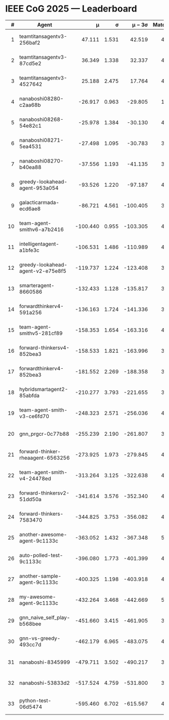 # IEEE CoG 2025 — Leaderboard

| # | Agent | μ | σ | μ − 3σ | Matches | Updated |
|---:|---|---:|---:|---:|---:|---|
| 1 | teamtitansagentv3-256baf2 | 47.111 | 1.531 | 42.519 | 4692 | 2025-08-28 11:54 |
| 2 | teamtitansagentv3-87cd5e2 | 36.349 | 1.338 | 32.337 | 4578 | 2025-08-28 11:54 |
| 3 | teamtitansagentv3-4527642 | 25.188 | 2.475 | 17.764 | 4674 | 2025-08-28 11:54 |
| 4 | nanaboshi08280-c2aa68b | -26.917 | 0.963 | -29.805 | 1100 | 2025-08-28 11:54 |
| 5 | nanaboshi08268-54e82c1 | -25.978 | 1.384 | -30.130 | 4658 | 2025-08-28 11:54 |
| 6 | nanaboshi08271-5ea4531 | -27.498 | 1.095 | -30.783 | 3040 | 2025-08-28 11:54 |
| 7 | nanaboshi08270-b40ea88 | -37.556 | 1.193 | -41.135 | 3678 | 2025-08-28 11:54 |
| 8 | greedy-lookahead-agent-953a054 | -93.526 | 1.220 | -97.187 | 4390 | 2025-08-28 11:54 |
| 9 | galacticarmada-ecd6ae8 | -86.721 | 4.561 | -100.405 | 3920 | 2025-08-28 11:54 |
| 10 | team-agent-smithv6-a7b2416 | -100.440 | 0.955 | -103.305 | 4780 | 2025-08-28 11:54 |
| 11 | intelligentagent-a1bfe3c | -106.531 | 1.486 | -110.989 | 4249 | 2025-08-28 11:54 |
| 12 | greedy-lookahead-agent-v2-e75e8f5 | -119.737 | 1.224 | -123.408 | 3590 | 2025-08-28 11:54 |
| 13 | smarteragent-8660586 | -132.433 | 1.128 | -135.817 | 3669 | 2025-08-28 11:54 |
| 14 | forwardthinkerv4-591a256 | -136.163 | 1.724 | -141.336 | 3952 | 2025-08-28 11:54 |
| 15 | team-agent-smithv5-281cf89 | -158.353 | 1.654 | -163.316 | 4400 | 2025-08-28 11:54 |
| 16 | forward-thinkersv4-852bea3 | -158.533 | 1.821 | -163.996 | 3740 | 2025-08-28 11:54 |
| 17 | forwardthinkerv4-852bea3 | -181.552 | 2.269 | -188.358 | 3577 | 2025-08-28 11:54 |
| 18 | hybridsmartagent2-85abfda | -210.277 | 3.793 | -221.655 | 3739 | 2025-08-28 11:54 |
| 19 | team-agent-smith-v3-ce6fd70 | -248.323 | 2.571 | -256.036 | 4654 | 2025-08-28 11:54 |
| 20 | gnn_prgcr-0c77b88 | -255.239 | 2.190 | -261.807 | 3820 | 2025-08-28 11:54 |
| 21 | forward-thinker-rheaagent-6563256 | -273.925 | 1.973 | -279.845 | 4762 | 2025-08-28 11:54 |
| 22 | team-agent-smith-v4-24478ed | -313.264 | 3.125 | -322.638 | 4474 | 2025-08-28 11:54 |
| 23 | forward-thinkersv2-51dd50a | -341.614 | 3.576 | -352.340 | 4722 | 2025-08-28 11:54 |
| 24 | forward-thinkers-7583470 | -344.825 | 3.753 | -356.082 | 4680 | 2025-08-28 11:54 |
| 25 | another-awesome-agent-9c1133c | -363.052 | 1.432 | -367.348 | 5020 | 2025-08-28 11:54 |
| 26 | auto-polled-test-9c1133c | -396.080 | 1.773 | -401.399 | 4280 | 2025-08-28 11:54 |
| 27 | another-sample-agent-9c1133c | -400.325 | 1.198 | -403.918 | 4780 | 2025-08-28 11:54 |
| 28 | my-awesome-agent-9c1133c | -432.264 | 3.468 | -442.669 | 5360 | 2025-08-28 11:54 |
| 29 | gnn_naive_self_play-b568bee | -451.660 | 3.415 | -461.905 | 3280 | 2025-08-28 11:54 |
| 30 | gnn-vs-greedy-493cc7d | -462.179 | 6.965 | -483.075 | 4100 | 2025-08-28 11:54 |
| 31 | nanaboshi-8345999 | -479.711 | 3.502 | -490.217 | 3830 | 2025-08-28 11:54 |
| 32 | nanaboshi-53833d2 | -517.524 | 4.759 | -531.800 | 3880 | 2025-08-28 11:54 |
| 33 | python-test-06d5474 | -595.460 | 6.702 | -615.567 | 4070 | 2025-08-28 11:54 |
